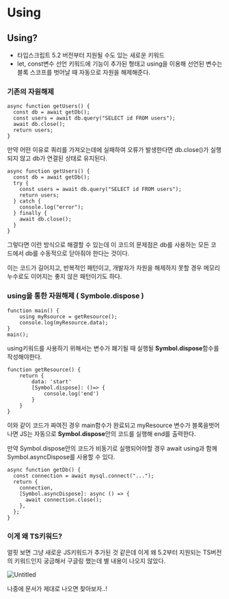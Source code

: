 # Using

## Using?

- 타입스크립트 5.2 버전부터 지원될 수도 있는 새로운 키워드
- let, const변수 선언 키워드에 기능이 추가된 형태고 using을 이용해 선언된 변수는 블록 스코프를 벗어날 때 자동으로 자원을 해제해준다.

### 기존의 자원해제

```tsx
async function getUsers() {
  const db = await getDb();
  const users = await db.query("SELECT id FROM users");
  await db.close();
  return users;
}
```

만약 어떤 이유로 쿼리를 가져오는데에 실패하여 오류가 발생한다면 db.close()가 실행되지 않고 db가 연결된 상태로 유지된다.

```tsx
async function getUsers() {
  const db = await getDb();
  try {
    const users = await db.query("SELECT id FROM users");
    return users;
  } catch {
    console.log("error");
  } finally {
    await db.close();
  }
}
```

그렇다면 이런 방식으로 해결할 수 있는데 이 코드의 문제점은 db를 사용하는 모든 코 드에서 db를 수동적으로 닫아줘야 한다는 것이다.

이는 코드가 길어지고, 반복적인 패턴이고, 개발자가 자원을 해제하지 못할 경우 메모리 누수로도 이어지는 좋지 않은 패턴이기도 하다.

### using을 통한 자원해제 ( Symbole.dispose )

```tsx
function main() {
	using myRsource = getResource();
	console.log(myResource.data);
}
main();
```

using키워드를 사용하기 위해서는 변수가 폐기될 때 실행될 **Symbol.dispose**함수를 작성해야한다.

```tsx
function getResource() {
	return {
		data: 'start'
		[Symbol.dispose]: ()=> {
			console.log('end')
		}
	}
}
```

이와 같이 코드가 짜여진 경우 main함수가 완료되고 myResource 변수가 블록을벗어나면 JS는 자동으로 **Symbol.dispose**안의 코드를 실행해 end를 출력한다.

만약 Symbol.dispose안의 코드가 비동기로 실행되어야할 경우 await using과 함께 Symbol.asyncDispose를 사용할 수 있다.

```tsx
async function getDb() {
  const connection = await mysql.connect("...");
  return {
    connection,
    [Symbol.asyncDispose]: async () => {
      await connection.close();
    },
  };
}
```

### 이게 왜 TS키워드?

얼핏 보면 그냥 새로운 JS키워드가 추가된 것 같은데 이게 왜 5.2부터 지원되는 TS버전의 키워드인지 궁금해서 구글링 했는데 별 내용이 나오지 않았다.

![Untitled](https://prod-files-secure.s3.us-west-2.amazonaws.com/f9d7fb1e-3137-4377-bcf6-ffc91ab408c5/746b3fc3-3d38-4dfe-b838-69c25e1a37c3/Untitled.png)

나중에 문서가 제대로 나오면 찾아보자..!
